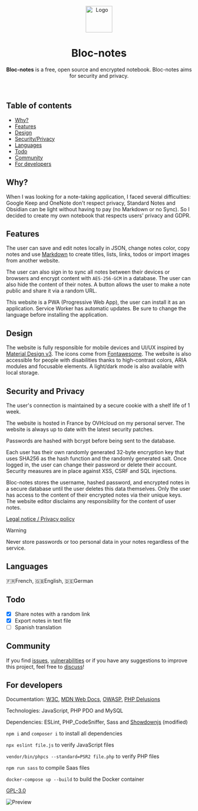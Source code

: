 <p align="center">
<img src="https://raw.githubusercontent.com/seguinleo/Bloc-notes/main/src/assets/icons/icon192.png" alt="Logo" width="72" height="72">
</p>
<h1 align="center">Bloc-notes</h1>

<p align="center">
<b>Bloc-notes</b> is a free, open source and encrypted notebook. Bloc-notes aims for security and privacy.
</p>

<p align="center">
<img alt="" src="https://img.shields.io/website?down_color=lightgrey&down_message=offline&up_color=8ab4f8&up_message=online&url=https://leoseguin.fr/projets/notes/?color=8ab4f8&style=for-the-badge">
<img alt="" src="https://img.shields.io/github/license/seguinleo/Bloc-notes?color=8ab4f8&style=for-the-badge">
<img alt="" src="https://img.shields.io/github/issues/seguinleo/Bloc-notes?color=8ab4f8&style=for-the-badge">
<img alt="" src="https://img.shields.io/mozilla-observatory/grade/leoseguin.fr.svg?color=8ab4f8&style=for-the-badge">
</p>

## Table of contents
*   [Why?](#why)
*   [Features](#features)
*   [Design](#design)
*   [Security/Privacy](#security-and-privacy)
*   [Languages](#languages)
*   [Todo](#todo)
*   [Community](#community)
*   [For developers](#for-developers)

## Why?
When I was looking for a note-taking application, I faced several difficulties: Google Keep and OneNote don't respect privacy, Standard Notes and Obsidian can be light without having to pay (no Markdown or no Sync). So I decided to create my own notebook that respects users' privacy and GDPR.

## Features
The user can save and edit notes locally in JSON, change notes color, copy notes and use [Markdown](https://github.com/seguinleo/Bloc-notes/wiki/Markdown) to create titles, lists, links, todos or import images from another website.

The user can also sign in to sync all notes between their devices or browsers and encrypt content with ``AES-256-GCM`` in a database. The user can also hide the content of their notes. A button allows the user to make a note public and share it via a random URL.

This website is a PWA (Progressive Web App), the user can install it as an application. Service Worker has automatic updates. Be sure to change the language before installing the application.

## Design
The website is fully responsible for mobile devices and UI/UX inspired by [Material Design v3](https://m3.material.io/). The icons come from [Fontawesome](https://github.com/FortAwesome/Font-Awesome). The website is also accessible for people with disabilities thanks to high-contrast colors, ARIA modules and focusable elements. A light/dark mode is also available with local storage.

## Security and Privacy
The user's connection is maintained by a secure cookie with a shelf life of 1 week.

The website is hosted in France by OVHcloud on my personal server. The website is always up to date with the latest security patches.

Passwords are hashed with bcrypt before being sent to the database.

Each user has their own randomly generated 32-byte encryption key that uses SHA256 as the hash function and the randomly generated salt. Once logged in, the user can change their password or delete their account. Security measures are in place against XSS, CSRF and SQL injections.

Bloc-notes stores the username, hashed password, and encrypted notes in a secure database until the user deletes this data themselves. Only the user has access to the content of their encrypted notes via their unique keys. The website editor disclaims any responsibility for the content of user notes.

[Legal notice / Privacy policy](https://leoseguin.fr/mentionslegales/)

> [!WARNING]
> Never store passwords or too personal data in your notes regardless of the service.

## Languages
🇫🇷French, 🇬🇧English, 🇩🇪German

## Todo
- [x]  Share notes with a random link
- [x] Export notes in text file
- [ ]  Spanish translation

## Community
If you find [issues](https://github.com/seguinleo/Bloc-notes/issues), [vulnerabilities](https://github.com/seguinleo/Bloc-notes/security) or if you have any suggestions to improve this project, feel free to [discuss](https://github.com/seguinleo/Bloc-notes/discussions)!

## For developers
Documentation: [W3C](https://www.w3.org/), [MDN Web Docs](https://developer.mozilla.org/en-US/), [OWASP](https://cheatsheetseries.owasp.org/), [PHP Delusions](https://phpdelusions.net/)

Technologies: JavaScript, PHP PDO and MySQL

Dependencies: ESLint, PHP_CodeSniffer, Sass and [Showdownjs](https://github.com/showdownjs/showdown) (modified)

``npm i`` and ``composer i`` to install all dependencies

``npx eslint file.js`` to verify JavaScript files

``vendor/bin/phpcs --standard=PSR2 file.php`` to verify PHP files

``npm run sass`` to compile Saas files

``docker-compose up --build`` to build the Docker container

[GPL-3.0](https://github.com/seguinleo/Bloc-notes/blob/main/LICENSE)

![Preview](https://github.com/seguinleo/Bloc-notes/blob/main/image.png)
